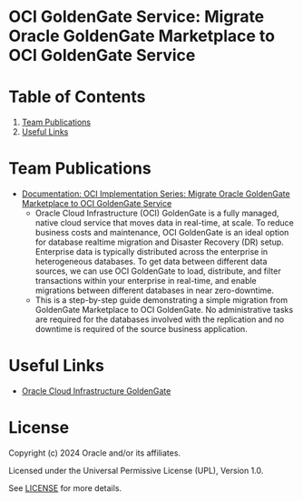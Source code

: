 # OCI GoldenGate Service: Migrate Oracle GoldenGate Marketplace to OCI GoldenGate Service


  
# Table of Contents

1. [Team Publications](#team-publications)
2. [Useful Links](#useful-links)

# Team Publications

- [Documentation: OCI Implementation Series: Migrate Oracle GoldenGate Marketplace to OCI GoldenGate Service](https://blogs.oracle.com/futurestate/post/oci-implementation-series-migrate-oracle-goldengate-marketplace-to-oci-goldengate-service)
    - Oracle Cloud Infrastructure (OCI) GoldenGate is a fully managed, native cloud service that moves data in real-time, at scale. To reduce business costs and maintenance, OCI GoldenGate is an ideal option for database realtime migration and Disaster Recovery (DR) setup. Enterprise data is typically distributed across the enterprise in heterogeneous databases. To get data between different data sources, we can use OCI GoldenGate to load, distribute, and filter transactions within your enterprise in real-time, and enable migrations between different databases in near zero-downtime. 
    - This is a step-by-step guide demonstrating a simple migration from GoldenGate Marketplace to OCI GoldenGate. No administrative tasks are required for the databases involved with the replication and no downtime is required of the source business application.
 
# Useful Links

- [Oracle Cloud Infrastructure GoldenGate](https://docs.oracle.com/en/cloud/paas/goldengate-service/index.html)

# License

Copyright (c) 2024 Oracle and/or its affiliates.

Licensed under the Universal Permissive License (UPL), Version 1.0.

See [LICENSE](https://github.com/oracle-devrel/technology-engineering/blob/main/LICENSE) for more details.
